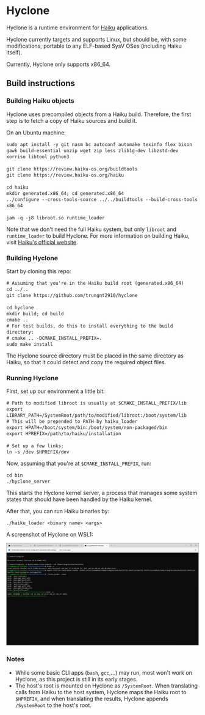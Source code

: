 # Hyclone

Hyclone is a runtime environment for [Haiku](https://github.com/haiku/haiku) applications.

Hyclone currently targets and supports Linux, but should be, with some modifications, portable to any ELF-based SysV OSes (including Haiku itself).

Currently, Hyclone only supports x86_64.

## Build instructions

### Building Haiku objects

Hyclone uses precompiled objects from a Haiku build. Therefore, the first step is to fetch a copy of Haiku sources and build it.

On an Ubuntu machine:

```
sudo apt install -y git nasm bc autoconf automake texinfo flex bison gawk build-essential unzip wget zip less zlib1g-dev libzstd-dev xorriso libtool python3

git clone https://review.haiku-os.org/buildtools
git clone https://review.haiku-os.org/haiku

cd haiku
mkdir generated.x86_64; cd generated.x86_64
../configure --cross-tools-source ../../buildtools --build-cross-tools x86_64

jam -q -j8 libroot.so runtime_loader
```

Note that we don't need the full Haiku system, but only `libroot` and `runtime_loader` to build Hyclone. For more information on building Haiku, visit [Haiku's official website](https://www.haiku-os.org/guides/building/).

### Building Hyclone

Start by cloning this repo:

```
# Assuming that you're in the Haiku build root (generated.x86_64)
cd ../..
git clone https://github.com/trungnt2910/hyclone

cd hyclone
mkdir build; cd build
cmake ..
# For test builds, do this to install everything to the build directory:
# cmake .. -DCMAKE_INSTALL_PREFIX=.
sudo make install
```

The Hyclone source directory must be placed in the same directory as Haiku, so that it could detect and copy the required object files.

### Running Hyclone

First, set up our environment a little bit:

```
# Path to modified libroot is usually at $CMAKE_INSTALL_PREFIX/lib
export LIBRARY_PATH=/SystemRoot/path/to/modified/libroot:/boot/system/lib
# This will be prepended to PATH by haiku_loader
export HPATH=/boot/system/bin:/boot/system/non-packaged/bin
export HPREFIX=/path/to/haiku/installation

# Set up a few links:
ln -s /dev $HPREFIX/dev
```

Now, assuming that you're at `$CMAKE_INSTALL_PREFIX`, run:

```
cd bin
./hyclone_server
```

This starts the Hyclone kernel server, a process that manages some system states that should have been handled by the Haiku kernel.

After that, you can run Haiku binaries by:

```
./haiku_loader <binary name> <args>
```

A screenshot of Hyclone on WSL1:

![wsl1_hyclone](docs/bashonhaikuonubuntuonwindows.png)


### Notes

- While some basic CLI apps (`bash`, `gcc`,...) may run, most won't work on Hyclone, as this project is still in its early stages.
- The host's root is mounted on Hyclone as `/SystemRoot`. When translating calls from Haiku to the host system, Hyclone maps the Haiku root to `$HPREFIX`, and when translating the results, Hyclone appends `/SystemRoot` to the host's root. 